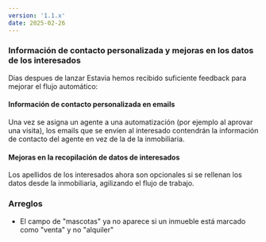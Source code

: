 ```yaml
---
version: '1.1.x'
date: 2025-02-26
---
```


### Información de contacto personalizada y mejoras en los datos de los interesados

Días despues de lanzar Estavia hemos recibido suficiente feedback para mejorar el flujo automático:

#### Información de contacto personalizada en emails

Una vez se asigna un agente a una automatización (por ejemplo al aprovar una visita), los emails que se envíen al interesado contendrán la información de contacto del agente en vez de la de la inmobiliaria.

#### Mejoras en la recopilación de datos de interesados

Los apellidos de los interesados ahora son opcionales si se rellenan los datos desde la inmobiliaria, agilizando el flujo de trabajo.

### Arreglos

- El campo de "mascotas" ya no aparece si un inmueble está marcado como "venta" y no "alquiler"
